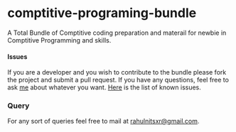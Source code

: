 # comptitive-programing-bundle
A Total Bundle of Comptitive coding preparation and materail for newbie in Comptitive Programming and skills.

#### Issues
If you are a developer and you wish to contribute to the bundle please fork the project and submit a pull request.
If you have any questions, feel free to ask [me](mailto:rahulnitsxr@gmail.com) about whatever you want.
[Here](https://github.com/rahulworld/comptitive-programing-bundle/issues) is the list of known issues.

### Query
For any sort of queries feel free to mail at rahulnitsxr@gmail.com.
